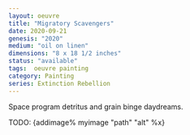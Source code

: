 ```yaml
---
layout: oeuvre 
title: "Migratory Scavengers"
date: 2020-09-21
genesis: "2020"
medium: "oil on linen"
dimensions: "8 x 18 1/2 inches"
status: "available" 
tags:  oeuvre painting 
category: Painting 
series: Extinction Rebellion
---
```


Space program detritus and grain binge daydreams. 

TODO: {addimage% myimage "path" "alt" %x}
